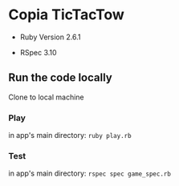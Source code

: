# Copia TicTacTow

- Ruby Version 2.6.1

- RSpec 3.10

## Run the code locally

Clone to local machine

### Play

in app's main directory: ```ruby play.rb```

### Test

in app's main directory: ```rspec spec game_spec.rb```